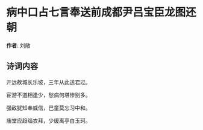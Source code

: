 # 病中口占七言奉送前成都尹吕宝臣龙图还朝

**作者**: 刘敞

## 诗词内容

开远故城长乐坡，三年从此送君过。

宦游不道相逢少，愁病何堪惨别多。

强敌犹知奉威信，巴童莫忘习中和。

庙堂应趋缁衣拜，少缓离亭白玉珂。

